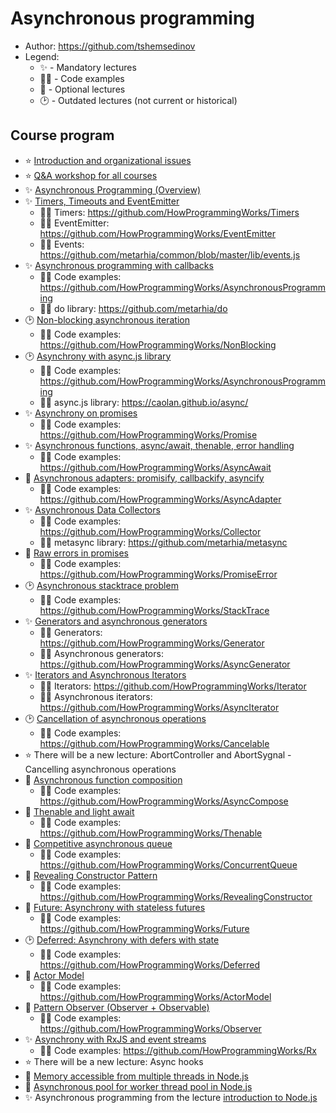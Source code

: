 # Asynchronous programming

- Author: https://github.com/tshemsedinov
- Legend:
   - ✨ - Mandatory lectures
   - 🧑‍💻 - Code examples
   - 🧩 - Optional lectures
   - 🕑 - Outdated lectures (not current or historical)

## Course program

- ⭐ [Introduction and organizational issues](https://youtu.be/vfEyRijm83g)
- ⭐ [Q&A workshop for all courses](https://youtu.be/Wm7wclbv1Ik)
- ✨ [Asynchronous Programming (Overview)](https://youtu.be/hY6Z6qNYzmc)
- ✨ [Timers, Timeouts and EventEmitter](https://youtu.be/LK2jveAnRNg)
   - 🧑‍💻 Timers: https://github.com/HowProgrammingWorks/Timers
   - 🧑‍💻 EventEmitter: https://github.com/HowProgrammingWorks/EventEmitter
   - 🧑‍💻 Events: https://github.com/metarhia/common/blob/master/lib/events.js
- ✨ [Asynchronous programming with callbacks](https://youtu.be/z8Hg6zgi3yQ)
   - 🧑‍💻 Code examples: https://github.com/HowProgrammingWorks/AsynchronousProgramming
   - 🧑‍💻 do library: https://github.com/metarhia/do
- 🕑 [Non-blocking asynchronous iteration](https://youtu.be/wYA2cIRYLoA)
   - 🧑‍💻 Code examples: https://github.com/HowProgrammingWorks/NonBlocking
- 🕑 [Asynchrony with async.js library](https://youtu.be/XQ94wQc-erU)
   - 🧑‍💻 Code examples: https://github.com/HowProgrammingWorks/AsynchronousProgramming
   - 🧑‍💻 async.js library: https://caolan.github.io/async/
- ✨ [Asynchrony on promises](https://youtu.be/RMl4r6s1Y8M)
   - 🧑‍💻 Code examples: https://github.com/HowProgrammingWorks/Promise
- ✨ [Asynchronous functions, async/await, thenable, error handling](https://youtu.be/Jdf_tZuJbHI)
   - 🧑‍💻 Code examples: https://github.com/HowProgrammingWorks/AsyncAwait
- 🧩 [Asynchronous adapters: promisify, callbackify, asyncify](https://youtu.be/76k6_YkYRmU)
   - 🧑‍💻 Code examples: https://github.com/HowProgrammingWorks/AsyncAdapter
- ✨ [Asynchronous Data Collectors](https://youtu.be/tgodt1JL6II)
   - 🧑‍💻 Code examples: https://github.com/HowProgrammingWorks/Collector
   - 🧑‍💻 metasync library: https://github.com/metarhia/metasync
- 🧩 [Raw errors in promises](https://youtu.be/1Ml5NE2fsZ8)
   - 🧑‍💻 Code examples: https://github.com/HowProgrammingWorks/PromiseError
- 🕑 [Asynchronous stacktrace problem](https://youtu.be/pfiHTx3j87Y)
   - 🧑‍💻 Code examples: https://github.com/HowProgrammingWorks/StackTrace
- ✨ [Generators and asynchronous generators](https://youtu.be/kvNm9D32s8s)
   - 🧑‍💻 Generators: https://github.com/HowProgrammingWorks/Generator
   - 🧑‍💻 Asynchronous generators: https://github.com/HowProgrammingWorks/AsyncGenerator
- ✨ [Iterators and Asynchronous Iterators](https://youtu.be/rBGFlWpVpGs)
   - 🧑‍💻 Iterators: https://github.com/HowProgrammingWorks/Iterator
   - 🧑‍💻 Asynchronous iterators: https://github.com/HowProgrammingWorks/AsyncIterator
- 🕑 [Cancellation of asynchronous operations](https://youtu.be/T8fXlnqI4Ws)
   - 🧑‍💻 Code examples: https://github.com/HowProgrammingWorks/Cancelable
- ⭐ There will be a new lecture: AbortController and AbortSygnal - Cancelling asynchronous operations
- 🧩 [Asynchronous function composition](https://youtu.be/3ZCrMlMpOrM)
   - 🧑‍💻 Code examples: https://github.com/HowProgrammingWorks/AsyncCompose
- 🧩 [Thenable and light await](https://youtu.be/DXp__1VNIvI)
   - 🧑‍💻 Code examples: https://github.com/HowProgrammingWorks/Thenable
- 🧩 [Competitive asynchronous queue](https://youtu.be/Lg46AH8wFvg)
   - 🧑‍💻 Code examples: https://github.com/HowProgrammingWorks/ConcurrentQueue
- 🧩 [Revealing Constructor Pattern](https://youtu.be/leR5sXRkuJI)
   - 🧑‍💻 Code examples: https://github.com/HowProgrammingWorks/RevealingConstructor
- 🧩 [Future: Asynchrony with stateless futures](https://youtu.be/22ONv3AGXdk)
   - 🧑‍💻 Code examples: https://github.com/HowProgrammingWorks/Future
- 🕑 [Deferred: Asynchrony with defers with state](https://youtu.be/a2fVA1o-ovM)
   - 🧑‍💻 Code examples: https://github.com/HowProgrammingWorks/Deferred
- 🧩 [Actor Model](https://youtu.be/xp5MVKEqxY4)
   - 🧑‍💻 Code examples: https://github.com/HowProgrammingWorks/ActorModel
- 🧩 [Pattern Observer (Observer + Observable)](https://youtu.be/_bFXuLcXoXg)
   - 🧑‍💻 Code examples: https://github.com/HowProgrammingWorks/Observer
- ✨ [Asynchrony with RxJS and event streams](https://youtu.be/0kcpMAl-wfE)
   - 🧑‍💻 Code examples: https://github.com/HowProgrammingWorks/Rx
- ⭐ There will be a new lecture: Async hooks
- 🧩 [Memory accessible from multiple threads in Node.js](https://youtu.be/KNsm_iIQt7U)
- 🧩 [Asynchronous pool for worker thread pool in Node.js](https://youtu.be/Jj5KZRq4wYI)
- ✨ Asynchronous programming from the lecture [introduction to Node.js](https://www.youtube.com/watch?v=mRvzgBGLVyM)